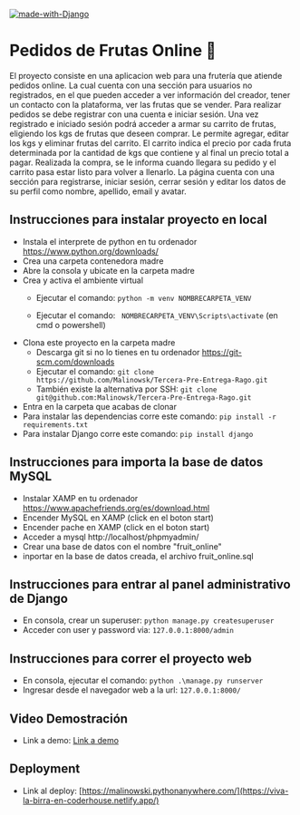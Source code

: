 [![made-with-Django](https://img.shields.io/badge/Made%20with-Django-625.svg)](https://www.djangoproject.com/)
# Pedidos de Frutas Online 🍊
El proyecto consiste en una aplicacion web para una frutería que atiende pedidos online. La cual cuenta con una sección para usuarios no registrados, en el que pueden acceder a ver información del creador, tener un contacto con la plataforma, ver las frutas que se vender. Para realizar pedidos se debe registrar con una cuenta e iniciar sesión. Una vez registrado e iniciado sesión podrá acceder a armar su carrito de frutas, eligiendo los kgs de frutas que deseen comprar. Le permite agregar, editar los kgs y eliminar frutas del carrito. El carrito indica el precio por cada fruta determinada por la cantidad de kgs que contiene y al final un precio total a pagar. Realizada la compra, se le informa cuando llegara su pedido y el carrito pasa estar listo para volver a llenarlo.
La página cuenta con una sección para registrarse, iniciar sesión, cerrar sesión y editar los datos de su perfil como nombre, apellido, email y avatar.

## Instrucciones para instalar proyecto en local
+ Instala el interprete de python en tu ordenador https://www.python.org/downloads/
+ Crea una carpeta contenedora madre
+ Abre la consola y ubicate en la carpeta madre
+ Crea y activa el ambiente virtual
    + Ejecutar el comando: ```
python -m venv NOMBRECARPETA_VENV ```

    + Ejecutar el comando: ```
NOMBRECARPETA_VENV\Scripts\activate```
 (en cmd o powershell)
+ Clona este proyecto en la carpeta madre
    + Descarga git si no lo tienes en tu ordenador https://git-scm.com/downloads
    + Ejecutar el comando: ```git clone https://github.com/Malinowsk/Tercera-Pre-Entrega-Rago.git```
    + También existe la alternativa por SSH: ```git clone git@github.com:Malinowsk/Tercera-Pre-Entrega-Rago.git```
+ Entra en la carpeta que acabas de clonar
+ Para instalar las dependencias corre este comando: ```pip install -r requirements.txt```
+ Para instalar Django corre este comando: ```pip install django```

## Instrucciones para importa la base de datos MySQL 
+ Instalar XAMP en tu ordenador https://www.apachefriends.org/es/download.html
+ Encender MySQL en XAMP (click en el boton start)
+ Encender pache en XAMP (click en el boton start)
+ Acceder a mysql http://localhost/phpmyadmin/
+ Crear una base de datos con el nombre "fruit_online" 
+ inportar en la base de datos creada, el archivo fruit_online.sql 


## Instrucciones para entrar al panel administrativo de Django
+ En consola, crear un superuser: ```python manage.py createsuperuser```
+ Acceder con user y password via: ```127.0.0.1:8000/admin```


## Instrucciones para correr el proyecto web
+ En consola, ejecutar el comando: ```python .\manage.py runserver```
+ Ingresar desde el navegador web a la url: ```127.0.0.1:8000/```

## Video Demostración
+ Link a demo: [Link a demo](https://drive.google.com/file/d/1ex05bc9jqY3rPV4MMn_Jveo87KAQxoca/view?usp=sharing)

## Deployment
+ Link al deploy: [https://malinowski.pythonanywhere.com/](https://viva-la-birra-en-coderhouse.netlify.app/) 
